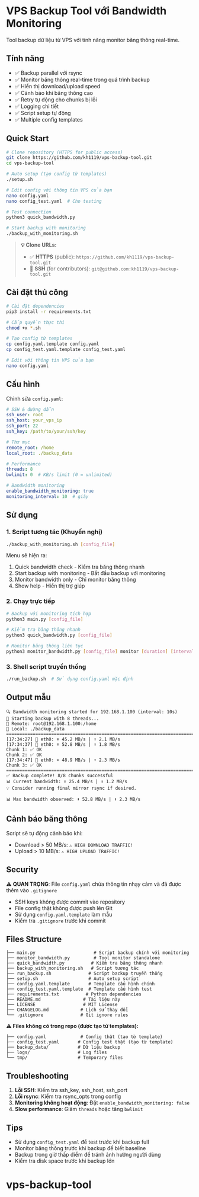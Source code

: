 # VPS Backup Tool với Bandwidth Monitoring

Tool backup dữ liệu từ VPS với tính năng monitor băng thông real-time.

## Tính năng

- ✅ Backup parallel với rsync
- ✅ Monitor băng thông real-time trong quá trình backup
- ✅ Hiển thị download/upload speed
- ✅ Cảnh báo khi băng thông cao
- ✅ Retry tự động cho chunks bị lỗi
- ✅ Logging chi tiết
- ✅ Script setup tự động
- ✅ Multiple config templates

## Quick Start

```bash
# Clone repository (HTTPS for public access)
git clone https://github.com/kh1119/vps-backup-tool.git
cd vps-backup-tool

# Auto setup (tạo config từ templates)
./setup.sh

# Edit config với thông tin VPS của bạn
nano config.yaml
nano config_test.yaml  # Cho testing

# Test connection
python3 quick_bandwidth.py

# Start backup with monitoring
./backup_with_monitoring.sh
```

> **💡 Clone URLs:**
> - ✅ **HTTPS** (public): `https://github.com/kh1119/vps-backup-tool.git`
> - 🔑 **SSH** (for contributors): `git@github.com:kh1119/vps-backup-tool.git`

## Cài đặt thủ công

```bash
# Cài đặt dependencies
pip3 install -r requirements.txt

# Cấp quyền thực thi
chmod +x *.sh

# Tạo config từ templates
cp config.yaml.template config.yaml
cp config_test.yaml.template config_test.yaml

# Edit với thông tin VPS của bạn
nano config.yaml
```

## Cấu hình

Chỉnh sửa `config.yaml`:

```yaml
# SSH & đường dẫn
ssh_user: root
ssh_host: your_vps_ip
ssh_port: 22
ssh_key: /path/to/your/ssh/key

# Thư mục
remote_root: /home
local_root: ./backup_data

# Performance
threads: 8
bwlimit: 0  # KB/s limit (0 = unlimited)

# Bandwidth monitoring
enable_bandwidth_monitoring: true
monitoring_interval: 10  # giây
```

## Sử dụng

### 1. Script tương tác (Khuyến nghị)

```bash
./backup_with_monitoring.sh [config_file]
```

Menu sẽ hiện ra:
1. Quick bandwidth check - Kiểm tra băng thông nhanh
2. Start backup with monitoring - Bắt đầu backup với monitoring
3. Monitor bandwidth only - Chỉ monitor băng thông 
4. Show help - Hiển thị trợ giúp

### 2. Chạy trực tiếp

```bash
# Backup với monitoring tích hợp
python3 main.py [config_file]

# Kiểm tra băng thông nhanh
python3 quick_bandwidth.py [config_file]

# Monitor băng thông liên tục
python3 monitor_bandwidth.py [config_file] monitor [duration] [interval]
```

### 3. Shell script truyền thống

```bash
./run_backup.sh  # Sử dụng config.yaml mặc định
```

## Output mẫu

```
🔍 Bandwidth monitoring started for 192.168.1.100 (interval: 10s)
🚀 Starting backup with 8 threads...
📂 Remote: root@192.168.1.100:/home
📁 Local: ./backup_data
================================================================================
[17:34:27] 📡 eth0: ⬇️ 45.2 MB/s | ⬆️ 2.1 MB/s
[17:34:37] 📡 eth0: ⬇️ 52.8 MB/s | ⬆️ 1.8 MB/s
Chunk 1: ✅ OK
Chunk 2: ✅ OK
[17:34:47] 📡 eth0: ⬇️ 48.9 MB/s | ⬆️ 2.3 MB/s
Chunk 3: ✅ OK
================================================================================
✅ Backup complete! 8/8 chunks successful
📊 Current bandwidth: ⬇️ 25.4 MB/s | ⬆️ 1.2 MB/s
💡 Consider running final mirror rsync if desired.

📊 Max bandwidth observed: ⬇️ 52.8 MB/s | ⬆️ 2.3 MB/s
```

## Cảnh báo băng thông

Script sẽ tự động cảnh báo khi:
- Download > 50 MB/s: `⚠️ HIGH DOWNLOAD TRAFFIC!`
- Upload > 10 MB/s: `⚠️ HIGH UPLOAD TRAFFIC!`

## Security

⚠️ **QUAN TRỌNG**: File `config.yaml` chứa thông tin nhạy cảm và đã được thêm vào `.gitignore`

- SSH keys không được commit vào repository
- File config thật không được push lên Git
- Sử dụng `config.yaml.template` làm mẫu
- Kiểm tra `.gitignore` trước khi commit

## Files Structure

```
├── main.py                      # Script backup chính với monitoring
├── monitor_bandwidth.py         # Tool monitor standalone  
├── quick_bandwidth.py          # Kiểm tra băng thông nhanh
├── backup_with_monitoring.sh   # Script tương tác
├── run_backup.sh              # Script backup truyền thống
├── setup.sh                   # Auto setup script
├── config.yaml.template       # Template cấu hình chính
├── config_test.yaml.template  # Template cấu hình test
├── requirements.txt          # Python dependencies
├── README.md                # Tài liệu này
├── LICENSE                  # MIT License
├── CHANGELOG.md            # Lịch sử thay đổi
└── .gitignore              # Git ignore rules
```

**⚠️ Files không có trong repo (được tạo từ templates):**
```
├── config.yaml             # Config thật (tạo từ template)
├── config_test.yaml       # Config test thật (tạo từ template)
├── backup_data/           # Dữ liệu backup
├── logs/                  # Log files
└── tmp/                   # Temporary files
```

## Troubleshooting

1. **Lỗi SSH**: Kiểm tra ssh_key, ssh_host, ssh_port
2. **Lỗi rsync**: Kiểm tra rsync_opts trong config
3. **Monitoring không hoạt động**: Đặt `enable_bandwidth_monitoring: false`
4. **Slow performance**: Giảm `threads` hoặc tăng `bwlimit`

## Tips

- Sử dụng `config_test.yaml` để test trước khi backup full
- Monitor băng thông trước khi backup để biết baseline
- Backup trong giờ thấp điểm để tránh ảnh hưởng người dùng
- Kiểm tra disk space trước khi backup lớn
# vps-backup-tool
